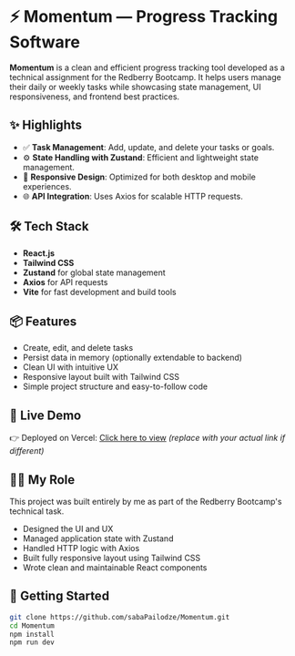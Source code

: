 # ⚡ Momentum — Progress Tracking Software

**Momentum** is a clean and efficient progress tracking tool developed as a technical assignment for the Redberry Bootcamp. It helps users manage their daily or weekly tasks while showcasing state management, UI responsiveness, and frontend best practices.

## ✨ Highlights

- ✅ **Task Management**: Add, update, and delete your tasks or goals.
- ⚙️ **State Handling with Zustand**: Efficient and lightweight state management.
- 📱 **Responsive Design**: Optimized for both desktop and mobile experiences.
- 🌐 **API Integration**: Uses Axios for scalable HTTP requests.

## 🛠 Tech Stack

- **React.js**
- **Tailwind CSS**
- **Zustand** for global state management
- **Axios** for API requests
- **Vite** for fast development and build tools

## 📦 Features

- Create, edit, and delete tasks
- Persist data in memory (optionally extendable to backend)
- Clean UI with intuitive UX
- Responsive layout built with Tailwind CSS
- Simple project structure and easy-to-follow code

## 🔗 Live Demo

👉 Deployed on Vercel: [Click here to view](https://momentum-saba.vercel.app/) *(replace with your actual link if different)*

## 👨‍💻 My Role

This project was built entirely by me as part of the Redberry Bootcamp's technical task.

- Designed the UI and UX
- Managed application state with Zustand
- Handled HTTP logic with Axios
- Built fully responsive layout using Tailwind CSS
- Wrote clean and maintainable React components

## 🧪 Getting Started

```bash
git clone https://github.com/sabaPailodze/Momentum.git
cd Momentum
npm install
npm run dev
